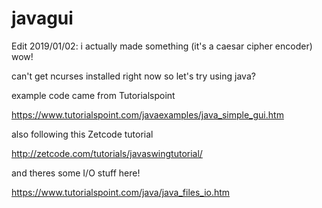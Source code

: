 # javagui

Edit 2019/01/02: i actually made something (it's a caesar cipher encoder) wow!

can't get ncurses installed right now so let's try using java?

example code came from Tutorialspoint

https://www.tutorialspoint.com/javaexamples/java_simple_gui.htm

also following this Zetcode tutorial

http://zetcode.com/tutorials/javaswingtutorial/

and theres some I/O stuff here!

https://www.tutorialspoint.com/java/java_files_io.htm